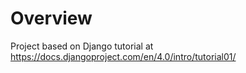 # Overview
Project based on Django tutorial at 
https://docs.djangoproject.com/en/4.0/intro/tutorial01/
